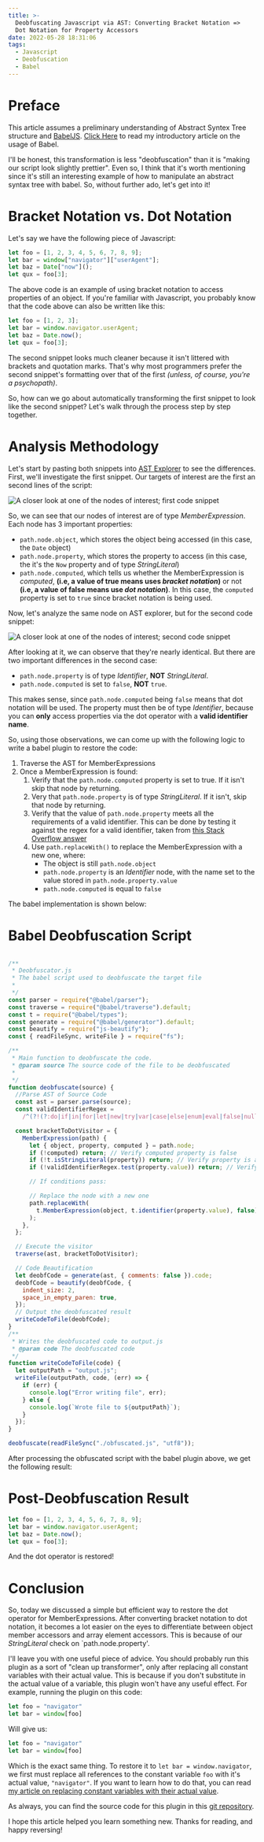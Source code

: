 ```yaml
---
title: >-
  Deobfuscating Javascript via AST: Converting Bracket Notation =>
  Dot Notation for Property Accessors
date: 2022-05-28 18:31:06
tags:
  - Javascript
  - Deobfuscation
  - Babel
---
```


# Preface

This article assumes a preliminary understanding of Abstract Syntex Tree structure and [BabelJS](https://babeljs.io/). [Click Here](http://localhost:4000/none) to read my introductory article on the usage of Babel.

I'll be honest, this transformation is less "deobfuscation" than it is "making our script look slightly prettier". Even so, I think that it's worth mentioning since it's still an interesting example of how to manipulate an abstract syntax tree with babel. So, without further ado, let's get into it!

# Bracket Notation vs. Dot Notation

Let's say we have the following piece of Javascript:

```javascript
let foo = [1, 2, 3, 4, 5, 6, 7, 8, 9];
let bar = window["navigator"]["userAgent"];
let baz = Date["now"]();
let qux = foo[3];
```

The above code is an example of using bracket notation to access properties of an object.
If you're familiar with Javascript, you probably know that the code above can also be written like this:

```javascript
let foo = [1, 2, 3];
let bar = window.navigator.userAgent;
let baz = Date.now();
let qux = foo[3];
```

The second snippet looks much cleaner because it isn't littered with brackets and quotation marks. That's why most programmers prefer the second snippet's formatting over that of the first _(unless, of course, you're a psychopath)_.

So, how can we go about automatically transforming the first snippet to look like the second snippet? Let's walk through the process step by step together.

# Analysis Methodology

Let's start by pasting both snippets into [AST Explorer](https://astexplorer.net/) to see the differences. First, we'll investigate the first snippet. Our targets of interest are the first an second lines of the script:

![A closer look at one of the nodes of interest; first code snippet](dotoperator1.png)

So, we can see that our nodes of interest are of type _MemberExpression_. Each node has 3 important properties:

- `path.node.object`, which stores the object being accessed (in this case, the `Date` object)
- `path.node.property`, which stores the property to access (in this case, the it's the `Now` property and of type _StringLiteral_)
- `path.node.computed`, which tells us whether the MemberExpression is _computed_, **(i.e, a value of true means uses _bracket notation_)** or not **(i.e, a value of false means use _dot notation_)**. In this case, the `computed` property is set to `true` since bracket notation is being used.

Now, let's analyze the same node on AST explorer, but for the second code snippet:

![A closer look at one of the nodes of interest; second code snippet](dotoperator2.png)

After looking at it, we can observe that they're nearly identical. But there are two important differences in the second case:

- `path.node.property` is of type _Identifier_, **NOT** _StringLiteral_.
- `path.node.computed` is set to `false`, **NOT** `true`.

This makes sense, since `path.node.computed` being `false` means that dot notation will be used. The property must then be of type _Identifier_, because you can **only** access properties via the dot operator with a **valid identifier name**.

So, using those observations, we can come up with the following logic to write a babel plugin to restore the code:

1. Traverse the AST for MemberExpressions
2. Once a MemberExpression is found:
   1. Verify that the `path.node.computed` property is set to true. If it isn't skip that node by returning.
   2. Very that `path.node.property` is of type _StringLiteral_. If it isn't, skip that node by returning.
   3. Verify that the value of `path.node.property` meets all the requirements of a valid identifier. This can be done by testing it against the regex for a valid identifier, taken from [this Stack Overflow answer](https://stackoverflow.com/a/9337047)
   4. Use `path.replaceWith()` to replace the MemberExpression with a new one, where:
      - The object is still `path.node.object`
      - `path.node.property` is an _Identifier_ node, with the name set to the value stored in `path.node.property.value`
      - `path.node.computed` is equal to `false`

The babel implementation is shown below:

# Babel Deobfuscation Script

```Javascript

/**
 * Deobfuscator.js
 * The babel script used to deobfuscate the target file
 *
 */
const parser = require("@babel/parser");
const traverse = require("@babel/traverse").default;
const t = require("@babel/types");
const generate = require("@babel/generator").default;
const beautify = require("js-beautify");
const { readFileSync, writeFile } = require("fs");

/**
 * Main function to deobfuscate the code.
 * @param source The source code of the file to be deobfuscated
 *
 */
function deobfuscate(source) {
  //Parse AST of Source Code
  const ast = parser.parse(source);
  const validIdentifierRegex =
    /^(?!(?:do|if|in|for|let|new|try|var|case|else|enum|eval|false|null|this|true|void|with|break|catch|class|const|super|throw|while|yield|delete|export|import|public|return|static|switch|typeof|default|extends|finally|package|private|continue|debugger|function|arguments|interface|protected|implements|instanceof)$)[$A-Z\_a-z\xaa\xb5\xba\xc0-\xd6\xd8-\xf6\xf8-\u02c1\u02c6-\u02d1\u02e0-\u02e4\u02ec\u02ee\u0370-\u0374\u0376\u0377\u037a-\u037d\u0386\u0388-\u038a\u038c\u038e-\u03a1\u03a3-\u03f5\u03f7-\u0481\u048a-\u0527\u0531-\u0556\u0559\u0561-\u0587\u05d0-\u05ea\u05f0-\u05f2\u0620-\u064a\u066e\u066f\u0671-\u06d3\u06d5\u06e5\u06e6\u06ee\u06ef\u06fa-\u06fc\u06ff\u0710\u0712-\u072f\u074d-\u07a5\u07b1\u07ca-\u07ea\u07f4\u07f5\u07fa\u0800-\u0815\u081a\u0824\u0828\u0840-\u0858\u08a0\u08a2-\u08ac\u0904-\u0939\u093d\u0950\u0958-\u0961\u0971-\u0977\u0979-\u097f\u0985-\u098c\u098f\u0990\u0993-\u09a8\u09aa-\u09b0\u09b2\u09b6-\u09b9\u09bd\u09ce\u09dc\u09dd\u09df-\u09e1\u09f0\u09f1\u0a05-\u0a0a\u0a0f\u0a10\u0a13-\u0a28\u0a2a-\u0a30\u0a32\u0a33\u0a35\u0a36\u0a38\u0a39\u0a59-\u0a5c\u0a5e\u0a72-\u0a74\u0a85-\u0a8d\u0a8f-\u0a91\u0a93-\u0aa8\u0aaa-\u0ab0\u0ab2\u0ab3\u0ab5-\u0ab9\u0abd\u0ad0\u0ae0\u0ae1\u0b05-\u0b0c\u0b0f\u0b10\u0b13-\u0b28\u0b2a-\u0b30\u0b32\u0b33\u0b35-\u0b39\u0b3d\u0b5c\u0b5d\u0b5f-\u0b61\u0b71\u0b83\u0b85-\u0b8a\u0b8e-\u0b90\u0b92-\u0b95\u0b99\u0b9a\u0b9c\u0b9e\u0b9f\u0ba3\u0ba4\u0ba8-\u0baa\u0bae-\u0bb9\u0bd0\u0c05-\u0c0c\u0c0e-\u0c10\u0c12-\u0c28\u0c2a-\u0c33\u0c35-\u0c39\u0c3d\u0c58\u0c59\u0c60\u0c61\u0c85-\u0c8c\u0c8e-\u0c90\u0c92-\u0ca8\u0caa-\u0cb3\u0cb5-\u0cb9\u0cbd\u0cde\u0ce0\u0ce1\u0cf1\u0cf2\u0d05-\u0d0c\u0d0e-\u0d10\u0d12-\u0d3a\u0d3d\u0d4e\u0d60\u0d61\u0d7a-\u0d7f\u0d85-\u0d96\u0d9a-\u0db1\u0db3-\u0dbb\u0dbd\u0dc0-\u0dc6\u0e01-\u0e30\u0e32\u0e33\u0e40-\u0e46\u0e81\u0e82\u0e84\u0e87\u0e88\u0e8a\u0e8d\u0e94-\u0e97\u0e99-\u0e9f\u0ea1-\u0ea3\u0ea5\u0ea7\u0eaa\u0eab\u0ead-\u0eb0\u0eb2\u0eb3\u0ebd\u0ec0-\u0ec4\u0ec6\u0edc-\u0edf\u0f00\u0f40-\u0f47\u0f49-\u0f6c\u0f88-\u0f8c\u1000-\u102a\u103f\u1050-\u1055\u105a-\u105d\u1061\u1065\u1066\u106e-\u1070\u1075-\u1081\u108e\u10a0-\u10c5\u10c7\u10cd\u10d0-\u10fa\u10fc-\u1248\u124a-\u124d\u1250-\u1256\u1258\u125a-\u125d\u1260-\u1288\u128a-\u128d\u1290-\u12b0\u12b2-\u12b5\u12b8-\u12be\u12c0\u12c2-\u12c5\u12c8-\u12d6\u12d8-\u1310\u1312-\u1315\u1318-\u135a\u1380-\u138f\u13a0-\u13f4\u1401-\u166c\u166f-\u167f\u1681-\u169a\u16a0-\u16ea\u16ee-\u16f0\u1700-\u170c\u170e-\u1711\u1720-\u1731\u1740-\u1751\u1760-\u176c\u176e-\u1770\u1780-\u17b3\u17d7\u17dc\u1820-\u1877\u1880-\u18a8\u18aa\u18b0-\u18f5\u1900-\u191c\u1950-\u196d\u1970-\u1974\u1980-\u19ab\u19c1-\u19c7\u1a00-\u1a16\u1a20-\u1a54\u1aa7\u1b05-\u1b33\u1b45-\u1b4b\u1b83-\u1ba0\u1bae\u1baf\u1bba-\u1be5\u1c00-\u1c23\u1c4d-\u1c4f\u1c5a-\u1c7d\u1ce9-\u1cec\u1cee-\u1cf1\u1cf5\u1cf6\u1d00-\u1dbf\u1e00-\u1f15\u1f18-\u1f1d\u1f20-\u1f45\u1f48-\u1f4d\u1f50-\u1f57\u1f59\u1f5b\u1f5d\u1f5f-\u1f7d\u1f80-\u1fb4\u1fb6-\u1fbc\u1fbe\u1fc2-\u1fc4\u1fc6-\u1fcc\u1fd0-\u1fd3\u1fd6-\u1fdb\u1fe0-\u1fec\u1ff2-\u1ff4\u1ff6-\u1ffc\u2071\u207f\u2090-\u209c\u2102\u2107\u210a-\u2113\u2115\u2119-\u211d\u2124\u2126\u2128\u212a-\u212d\u212f-\u2139\u213c-\u213f\u2145-\u2149\u214e\u2160-\u2188\u2c00-\u2c2e\u2c30-\u2c5e\u2c60-\u2ce4\u2ceb-\u2cee\u2cf2\u2cf3\u2d00-\u2d25\u2d27\u2d2d\u2d30-\u2d67\u2d6f\u2d80-\u2d96\u2da0-\u2da6\u2da8-\u2dae\u2db0-\u2db6\u2db8-\u2dbe\u2dc0-\u2dc6\u2dc8-\u2dce\u2dd0-\u2dd6\u2dd8-\u2dde\u2e2f\u3005-\u3007\u3021-\u3029\u3031-\u3035\u3038-\u303c\u3041-\u3096\u309d-\u309f\u30a1-\u30fa\u30fc-\u30ff\u3105-\u312d\u3131-\u318e\u31a0-\u31ba\u31f0-\u31ff\u3400-\u4db5\u4e00-\u9fcc\ua000-\ua48c\ua4d0-\ua4fd\ua500-\ua60c\ua610-\ua61f\ua62a\ua62b\ua640-\ua66e\ua67f-\ua697\ua6a0-\ua6ef\ua717-\ua71f\ua722-\ua788\ua78b-\ua78e\ua790-\ua793\ua7a0-\ua7aa\ua7f8-\ua801\ua803-\ua805\ua807-\ua80a\ua80c-\ua822\ua840-\ua873\ua882-\ua8b3\ua8f2-\ua8f7\ua8fb\ua90a-\ua925\ua930-\ua946\ua960-\ua97c\ua984-\ua9b2\ua9cf\uaa00-\uaa28\uaa40-\uaa42\uaa44-\uaa4b\uaa60-\uaa76\uaa7a\uaa80-\uaaaf\uaab1\uaab5\uaab6\uaab9-\uaabd\uaac0\uaac2\uaadb-\uaadd\uaae0-\uaaea\uaaf2-\uaaf4\uab01-\uab06\uab09-\uab0e\uab11-\uab16\uab20-\uab26\uab28-\uab2e\uabc0-\uabe2\uac00-\ud7a3\ud7b0-\ud7c6\ud7cb-\ud7fb\uf900-\ufa6d\ufa70-\ufad9\ufb00-\ufb06\ufb13-\ufb17\ufb1d\ufb1f-\ufb28\ufb2a-\ufb36\ufb38-\ufb3c\ufb3e\ufb40\ufb41\ufb43\ufb44\ufb46-\ufbb1\ufbd3-\ufd3d\ufd50-\ufd8f\ufd92-\ufdc7\ufdf0-\ufdfb\ufe70-\ufe74\ufe76-\ufefc\uff21-\uff3a\uff41-\uff5a\uff66-\uffbe\uffc2-\uffc7\uffca-\uffcf\uffd2-\uffd7\uffda-\uffdc][$A-Z\_a-z\xaa\xb5\xba\xc0-\xd6\xd8-\xf6\xf8-\u02c1\u02c6-\u02d1\u02e0-\u02e4\u02ec\u02ee\u0370-\u0374\u0376\u0377\u037a-\u037d\u0386\u0388-\u038a\u038c\u038e-\u03a1\u03a3-\u03f5\u03f7-\u0481\u048a-\u0527\u0531-\u0556\u0559\u0561-\u0587\u05d0-\u05ea\u05f0-\u05f2\u0620-\u064a\u066e\u066f\u0671-\u06d3\u06d5\u06e5\u06e6\u06ee\u06ef\u06fa-\u06fc\u06ff\u0710\u0712-\u072f\u074d-\u07a5\u07b1\u07ca-\u07ea\u07f4\u07f5\u07fa\u0800-\u0815\u081a\u0824\u0828\u0840-\u0858\u08a0\u08a2-\u08ac\u0904-\u0939\u093d\u0950\u0958-\u0961\u0971-\u0977\u0979-\u097f\u0985-\u098c\u098f\u0990\u0993-\u09a8\u09aa-\u09b0\u09b2\u09b6-\u09b9\u09bd\u09ce\u09dc\u09dd\u09df-\u09e1\u09f0\u09f1\u0a05-\u0a0a\u0a0f\u0a10\u0a13-\u0a28\u0a2a-\u0a30\u0a32\u0a33\u0a35\u0a36\u0a38\u0a39\u0a59-\u0a5c\u0a5e\u0a72-\u0a74\u0a85-\u0a8d\u0a8f-\u0a91\u0a93-\u0aa8\u0aaa-\u0ab0\u0ab2\u0ab3\u0ab5-\u0ab9\u0abd\u0ad0\u0ae0\u0ae1\u0b05-\u0b0c\u0b0f\u0b10\u0b13-\u0b28\u0b2a-\u0b30\u0b32\u0b33\u0b35-\u0b39\u0b3d\u0b5c\u0b5d\u0b5f-\u0b61\u0b71\u0b83\u0b85-\u0b8a\u0b8e-\u0b90\u0b92-\u0b95\u0b99\u0b9a\u0b9c\u0b9e\u0b9f\u0ba3\u0ba4\u0ba8-\u0baa\u0bae-\u0bb9\u0bd0\u0c05-\u0c0c\u0c0e-\u0c10\u0c12-\u0c28\u0c2a-\u0c33\u0c35-\u0c39\u0c3d\u0c58\u0c59\u0c60\u0c61\u0c85-\u0c8c\u0c8e-\u0c90\u0c92-\u0ca8\u0caa-\u0cb3\u0cb5-\u0cb9\u0cbd\u0cde\u0ce0\u0ce1\u0cf1\u0cf2\u0d05-\u0d0c\u0d0e-\u0d10\u0d12-\u0d3a\u0d3d\u0d4e\u0d60\u0d61\u0d7a-\u0d7f\u0d85-\u0d96\u0d9a-\u0db1\u0db3-\u0dbb\u0dbd\u0dc0-\u0dc6\u0e01-\u0e30\u0e32\u0e33\u0e40-\u0e46\u0e81\u0e82\u0e84\u0e87\u0e88\u0e8a\u0e8d\u0e94-\u0e97\u0e99-\u0e9f\u0ea1-\u0ea3\u0ea5\u0ea7\u0eaa\u0eab\u0ead-\u0eb0\u0eb2\u0eb3\u0ebd\u0ec0-\u0ec4\u0ec6\u0edc-\u0edf\u0f00\u0f40-\u0f47\u0f49-\u0f6c\u0f88-\u0f8c\u1000-\u102a\u103f\u1050-\u1055\u105a-\u105d\u1061\u1065\u1066\u106e-\u1070\u1075-\u1081\u108e\u10a0-\u10c5\u10c7\u10cd\u10d0-\u10fa\u10fc-\u1248\u124a-\u124d\u1250-\u1256\u1258\u125a-\u125d\u1260-\u1288\u128a-\u128d\u1290-\u12b0\u12b2-\u12b5\u12b8-\u12be\u12c0\u12c2-\u12c5\u12c8-\u12d6\u12d8-\u1310\u1312-\u1315\u1318-\u135a\u1380-\u138f\u13a0-\u13f4\u1401-\u166c\u166f-\u167f\u1681-\u169a\u16a0-\u16ea\u16ee-\u16f0\u1700-\u170c\u170e-\u1711\u1720-\u1731\u1740-\u1751\u1760-\u176c\u176e-\u1770\u1780-\u17b3\u17d7\u17dc\u1820-\u1877\u1880-\u18a8\u18aa\u18b0-\u18f5\u1900-\u191c\u1950-\u196d\u1970-\u1974\u1980-\u19ab\u19c1-\u19c7\u1a00-\u1a16\u1a20-\u1a54\u1aa7\u1b05-\u1b33\u1b45-\u1b4b\u1b83-\u1ba0\u1bae\u1baf\u1bba-\u1be5\u1c00-\u1c23\u1c4d-\u1c4f\u1c5a-\u1c7d\u1ce9-\u1cec\u1cee-\u1cf1\u1cf5\u1cf6\u1d00-\u1dbf\u1e00-\u1f15\u1f18-\u1f1d\u1f20-\u1f45\u1f48-\u1f4d\u1f50-\u1f57\u1f59\u1f5b\u1f5d\u1f5f-\u1f7d\u1f80-\u1fb4\u1fb6-\u1fbc\u1fbe\u1fc2-\u1fc4\u1fc6-\u1fcc\u1fd0-\u1fd3\u1fd6-\u1fdb\u1fe0-\u1fec\u1ff2-\u1ff4\u1ff6-\u1ffc\u2071\u207f\u2090-\u209c\u2102\u2107\u210a-\u2113\u2115\u2119-\u211d\u2124\u2126\u2128\u212a-\u212d\u212f-\u2139\u213c-\u213f\u2145-\u2149\u214e\u2160-\u2188\u2c00-\u2c2e\u2c30-\u2c5e\u2c60-\u2ce4\u2ceb-\u2cee\u2cf2\u2cf3\u2d00-\u2d25\u2d27\u2d2d\u2d30-\u2d67\u2d6f\u2d80-\u2d96\u2da0-\u2da6\u2da8-\u2dae\u2db0-\u2db6\u2db8-\u2dbe\u2dc0-\u2dc6\u2dc8-\u2dce\u2dd0-\u2dd6\u2dd8-\u2dde\u2e2f\u3005-\u3007\u3021-\u3029\u3031-\u3035\u3038-\u303c\u3041-\u3096\u309d-\u309f\u30a1-\u30fa\u30fc-\u30ff\u3105-\u312d\u3131-\u318e\u31a0-\u31ba\u31f0-\u31ff\u3400-\u4db5\u4e00-\u9fcc\ua000-\ua48c\ua4d0-\ua4fd\ua500-\ua60c\ua610-\ua61f\ua62a\ua62b\ua640-\ua66e\ua67f-\ua697\ua6a0-\ua6ef\ua717-\ua71f\ua722-\ua788\ua78b-\ua78e\ua790-\ua793\ua7a0-\ua7aa\ua7f8-\ua801\ua803-\ua805\ua807-\ua80a\ua80c-\ua822\ua840-\ua873\ua882-\ua8b3\ua8f2-\ua8f7\ua8fb\ua90a-\ua925\ua930-\ua946\ua960-\ua97c\ua984-\ua9b2\ua9cf\uaa00-\uaa28\uaa40-\uaa42\uaa44-\uaa4b\uaa60-\uaa76\uaa7a\uaa80-\uaaaf\uaab1\uaab5\uaab6\uaab9-\uaabd\uaac0\uaac2\uaadb-\uaadd\uaae0-\uaaea\uaaf2-\uaaf4\uab01-\uab06\uab09-\uab0e\uab11-\uab16\uab20-\uab26\uab28-\uab2e\uabc0-\uabe2\uac00-\ud7a3\ud7b0-\ud7c6\ud7cb-\ud7fb\uf900-\ufa6d\ufa70-\ufad9\ufb00-\ufb06\ufb13-\ufb17\ufb1d\ufb1f-\ufb28\ufb2a-\ufb36\ufb38-\ufb3c\ufb3e\ufb40\ufb41\ufb43\ufb44\ufb46-\ufbb1\ufbd3-\ufd3d\ufd50-\ufd8f\ufd92-\ufdc7\ufdf0-\ufdfb\ufe70-\ufe74\ufe76-\ufefc\uff21-\uff3a\uff41-\uff5a\uff66-\uffbe\uffc2-\uffc7\uffca-\uffcf\uffd2-\uffd7\uffda-\uffdc0-9\u0300-\u036f\u0483-\u0487\u0591-\u05bd\u05bf\u05c1\u05c2\u05c4\u05c5\u05c7\u0610-\u061a\u064b-\u0669\u0670\u06d6-\u06dc\u06df-\u06e4\u06e7\u06e8\u06ea-\u06ed\u06f0-\u06f9\u0711\u0730-\u074a\u07a6-\u07b0\u07c0-\u07c9\u07eb-\u07f3\u0816-\u0819\u081b-\u0823\u0825-\u0827\u0829-\u082d\u0859-\u085b\u08e4-\u08fe\u0900-\u0903\u093a-\u093c\u093e-\u094f\u0951-\u0957\u0962\u0963\u0966-\u096f\u0981-\u0983\u09bc\u09be-\u09c4\u09c7\u09c8\u09cb-\u09cd\u09d7\u09e2\u09e3\u09e6-\u09ef\u0a01-\u0a03\u0a3c\u0a3e-\u0a42\u0a47\u0a48\u0a4b-\u0a4d\u0a51\u0a66-\u0a71\u0a75\u0a81-\u0a83\u0abc\u0abe-\u0ac5\u0ac7-\u0ac9\u0acb-\u0acd\u0ae2\u0ae3\u0ae6-\u0aef\u0b01-\u0b03\u0b3c\u0b3e-\u0b44\u0b47\u0b48\u0b4b-\u0b4d\u0b56\u0b57\u0b62\u0b63\u0b66-\u0b6f\u0b82\u0bbe-\u0bc2\u0bc6-\u0bc8\u0bca-\u0bcd\u0bd7\u0be6-\u0bef\u0c01-\u0c03\u0c3e-\u0c44\u0c46-\u0c48\u0c4a-\u0c4d\u0c55\u0c56\u0c62\u0c63\u0c66-\u0c6f\u0c82\u0c83\u0cbc\u0cbe-\u0cc4\u0cc6-\u0cc8\u0cca-\u0ccd\u0cd5\u0cd6\u0ce2\u0ce3\u0ce6-\u0cef\u0d02\u0d03\u0d3e-\u0d44\u0d46-\u0d48\u0d4a-\u0d4d\u0d57\u0d62\u0d63\u0d66-\u0d6f\u0d82\u0d83\u0dca\u0dcf-\u0dd4\u0dd6\u0dd8-\u0ddf\u0df2\u0df3\u0e31\u0e34-\u0e3a\u0e47-\u0e4e\u0e50-\u0e59\u0eb1\u0eb4-\u0eb9\u0ebb\u0ebc\u0ec8-\u0ecd\u0ed0-\u0ed9\u0f18\u0f19\u0f20-\u0f29\u0f35\u0f37\u0f39\u0f3e\u0f3f\u0f71-\u0f84\u0f86\u0f87\u0f8d-\u0f97\u0f99-\u0fbc\u0fc6\u102b-\u103e\u1040-\u1049\u1056-\u1059\u105e-\u1060\u1062-\u1064\u1067-\u106d\u1071-\u1074\u1082-\u108d\u108f-\u109d\u135d-\u135f\u1712-\u1714\u1732-\u1734\u1752\u1753\u1772\u1773\u17b4-\u17d3\u17dd\u17e0-\u17e9\u180b-\u180d\u1810-\u1819\u18a9\u1920-\u192b\u1930-\u193b\u1946-\u194f\u19b0-\u19c0\u19c8\u19c9\u19d0-\u19d9\u1a17-\u1a1b\u1a55-\u1a5e\u1a60-\u1a7c\u1a7f-\u1a89\u1a90-\u1a99\u1b00-\u1b04\u1b34-\u1b44\u1b50-\u1b59\u1b6b-\u1b73\u1b80-\u1b82\u1ba1-\u1bad\u1bb0-\u1bb9\u1be6-\u1bf3\u1c24-\u1c37\u1c40-\u1c49\u1c50-\u1c59\u1cd0-\u1cd2\u1cd4-\u1ce8\u1ced\u1cf2-\u1cf4\u1dc0-\u1de6\u1dfc-\u1dff\u200c\u200d\u203f\u2040\u2054\u20d0-\u20dc\u20e1\u20e5-\u20f0\u2cef-\u2cf1\u2d7f\u2de0-\u2dff\u302a-\u302f\u3099\u309a\ua620-\ua629\ua66f\ua674-\ua67d\ua69f\ua6f0\ua6f1\ua802\ua806\ua80b\ua823-\ua827\ua880\ua881\ua8b4-\ua8c4\ua8d0-\ua8d9\ua8e0-\ua8f1\ua900-\ua909\ua926-\ua92d\ua947-\ua953\ua980-\ua983\ua9b3-\ua9c0\ua9d0-\ua9d9\uaa29-\uaa36\uaa43\uaa4c\uaa4d\uaa50-\uaa59\uaa7b\uaab0\uaab2-\uaab4\uaab7\uaab8\uaabe\uaabf\uaac1\uaaeb-\uaaef\uaaf5\uaaf6\uabe3-\uabea\uabec\uabed\uabf0-\uabf9\ufb1e\ufe00-\ufe0f\ufe20-\ufe26\ufe33\ufe34\ufe4d-\ufe4f\uff10-\uff19\uff3f]*$/;

  const bracketToDotVisitor = {
    MemberExpression(path) {
      let { object, property, computed } = path.node;
      if (!computed) return; // Verify computed property is false
      if (!t.isStringLiteral(property)) return; // Verify property is a string literal
      if (!validIdentifierRegex.test(property.value)) return; // Verify that the property being accessed is a valid identifier

      // If conditions pass:

      // Replace the node with a new one
      path.replaceWith(
        t.MemberExpression(object, t.identifier(property.value), false)
      );
    },
  };

  // Execute the visitor
  traverse(ast, bracketToDotVisitor);

  // Code Beautification
  let deobfCode = generate(ast, { comments: false }).code;
  deobfCode = beautify(deobfCode, {
    indent_size: 2,
    space_in_empty_paren: true,
  });
  // Output the deobfuscated result
  writeCodeToFile(deobfCode);
}
/**
 * Writes the deobfuscated code to output.js
 * @param code The deobfuscated code
 */
function writeCodeToFile(code) {
  let outputPath = "output.js";
  writeFile(outputPath, code, (err) => {
    if (err) {
      console.log("Error writing file", err);
    } else {
      console.log(`Wrote file to ${outputPath}`);
    }
  });
}

deobfuscate(readFileSync("./obfuscated.js", "utf8"));

```
After processing the obfuscated script with the babel plugin above, we get the following result:


# Post-Deobfuscation Result

```javascript
let foo = [1, 2, 3, 4, 5, 6, 7, 8, 9];
let bar = window.navigator.userAgent;
let baz = Date.now();
let qux = foo[3];
```

And the dot operator is restored!

# Conclusion

So, today we discussed a simple but efficient way to restore the dot operator for MemberExpressions. After converting bracket notation to dot notation, it becomes a lot easier on the eyes to differentiate between object member accessors and array element accessors. This is because of our _StringLiteral_ check on `path.node.property'.

I'll leave you with one useful piece of advice. You should probably run this plugin as a sort of "clean up transformer", only after replacing all constant variables with their actual value. This is because if you don't substitute in the actual value of a variable, this plugin won't have any useful effect. For example, running the plugin on this code:

```javascript
let foo = "navigator"
let bar = window[foo]
```

Will give us:
```javascript
let foo = "navigator"
let bar = window[foo]
```

Which is the exact same thing. To restore it to `let bar = window.navigator`, we first must replace all references to the constant variable `foo` with it's actual value, `"navigator"`. If you want to learn how to do that, you can read [my article on replacing constant variables with their actual value](https://localhost:400/none).

As always, you can find the source code for this plugin in this [git repository](https://github.com).

I hope this article helped you learn something new. Thanks for reading, and happy reversing!


